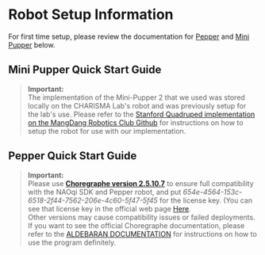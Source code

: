 # Robot Setup Information

For first time setup, please review the documentation for [Pepper](#pepper-quick-start-guide) and [Mini Pupper](#mini-pupper-quick-start-guide) below.

## Mini Pupper Quick Start Guide

> **Important:**   
> The implementation of the Mini-Pupper 2 that we used was stored locally on the CHARISMA Lab's robot and was previously setup for the lab's use. Please refer to the [Stanford Quadruped implementation on the MangDang Robotics Club Github](https://github.com/mangdangroboticsclub/StanfordQuadruped?tab=readme-ov-file#mini-pupper) for instructions on how to setup the robot for use with our implementation.

## Pepper Quick Start Guide

> **Important:**  
> Please use [**Choregraphe version 2.5.10.7**](https://community-static.aldebaran.com/resources/2.5.10/Choregraphe/choregraphe-suite-2.5.10.7-win32-setup.exe) to ensure full compatibility with the NAOqi SDK and Pepper robot, and put _654e-4564-153c-6518-2f44-7562-206e-4c60-5f47-5f45_  for the license key. (You can see that license key in the official web page [Here](https://aldebaran.com/en/support/kb/softwares/downloads-softwares/pepper-2-5-downloads/).  
> Other versions may cause compatibility issues or failed deployments.
> If you want to see the official Choregraphe documentation, please refer to the [ALDEBARAN DOCUMENTATION](http://doc.aldebaran.com/2-4/software/choregraphe/index.html#id1) for instructions on how to use the program definitely.
